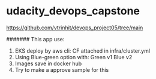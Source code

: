 # udacity_devops_capstone
https://github.com/vtrinhit/devops_project05/tree/main

#######
This app use:
1. EKS deploy by aws cli: CF attached in infra/cluster.yml
2. Using Blue-green option
  with: Green v1
        Blue v2
3. Images save in docker hub
4. Try to make a approve sample for this